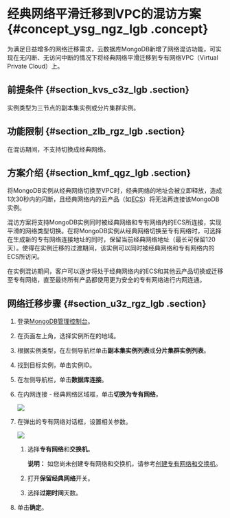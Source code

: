 # 经典网络平滑迁移到VPC的混访方案 {#concept_ysg_ngz_lgb .concept}

为满足日益增多的网络迁移需求，云数据库MongoDB新增了网络混访功能，可实现在无闪断、无访问中断的情况下将经典网络平滑迁移到专有网络VPC（Virtual Private Cloud）上。

## 前提条件 {#section_kvs_c3z_lgb .section}

实例类型为三节点的副本集实例或分片集群实例。

## 功能限制 {#section_zlb_rgz_lgb .section}

在混访期间，不支持切换成经典网络。

## 方案介绍 {#section_kmf_qgz_lgb .section}

将MongoDB实例从经典网络切换至VPC时，经典网络的地址会被立即释放，造成1次30秒内的闪断，且经典网络内的云产品（如[ECS](https://www.alibabacloud.com/help/zh/doc-detail/25367.htm)）将无法再连接该MongoDB实例。

混访方案将支持MongoDB实例同时被经典网络和专有网络内的ECS所连接，实现平滑的网络类型切换。在将MongoDB实例从经典网络切换至专有网络时，可选择在生成新的专有网络连接地址的同时，保留当前经典网络地址（最长可保留120天）。使得在实例迁移的过渡期间，该实例可以同时被经典网络和专有网络内的ECS所访问。

在实例混访期间，客户可以逐步将处于经典网络内的ECS和其他云产品切换或迁移至专有网络，直至最终所有产品都使用更为安全的专有网络进行内网连通。

## 网络迁移步骤 {#section_u3z_rgz_lgb .section}

1.  登录[MongoDB管理控制台](https://mongodb.console.aliyun.com/#/mongodb/list)。
2.  在页面左上角，选择实例所在的地域。
3.  根据实例类型，在左侧导航栏单击**副本集实例列表**或**分片集群实例列表**。
4.  找到目标实例，单击实例ID。
5.  在左侧导航栏，单击**数据库连接**。
6.  在内网连接 - 经典网络区域框，单击**切换为专有网络**。

    ![](http://static-aliyun-doc.oss-cn-hangzhou.aliyuncs.com/assets/img/6717/154762009637277_zh-CN.png)

7.  在弹出的专有网络对话框，设置相关参数。

    ![](http://static-aliyun-doc.oss-cn-hangzhou.aliyuncs.com/assets/img/6718/154762009637314_zh-CN.png)

    1.  选择**专有网络**和**交换机**。

        **说明：** 如您尚未创建专有网络和交换机，请参考[创建专有网络和交换机](https://www.alibabacloud.com/help/zh/doc-detail/65398.htm)。

    2.  打开**保留经典网络**开关。
    3.  选择**过期时间**天数。
8.  单击**确定**。

